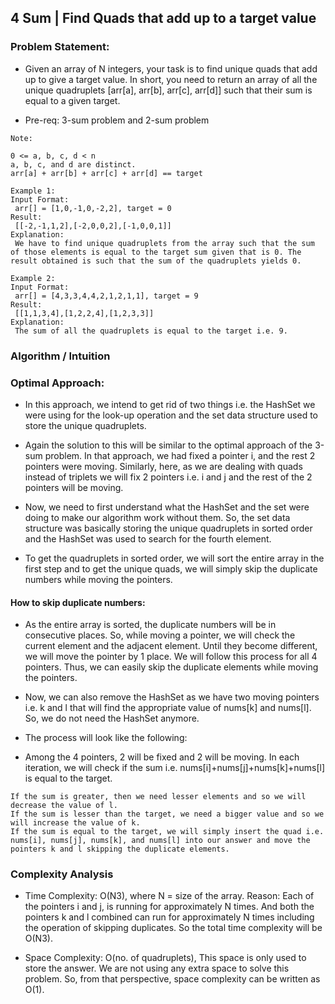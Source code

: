 ## 4 Sum | Find Quads that add up to a target value

### Problem Statement:

- Given an array of N integers, your task is to find unique quads that add up to give a target value. In short, you need to return an array of all the unique quadruplets [arr[a], arr[b], arr[c], arr[d]] such that their sum is equal to a given target.

- Pre-req: 3-sum problem and 2-sum problem

```
Note:

0 <= a, b, c, d < n
a, b, c, and d are distinct.
arr[a] + arr[b] + arr[c] + arr[d] == target

Example 1:
Input Format:
 arr[] = [1,0,-1,0,-2,2], target = 0
Result:
 [[-2,-1,1,2],[-2,0,0,2],[-1,0,0,1]]
Explanation:
 We have to find unique quadruplets from the array such that the sum of those elements is equal to the target sum given that is 0. The result obtained is such that the sum of the quadruplets yields 0.

Example 2:
Input Format:
 arr[] = [4,3,3,4,4,2,1,2,1,1], target = 9
Result:
 [[1,1,3,4],[1,2,2,4],[1,2,3,3]]
Explanation:
 The sum of all the quadruplets is equal to the target i.e. 9.
```

### Algorithm / Intuition

### Optimal Approach:

- In this approach, we intend to get rid of two things i.e. the HashSet we were using for the look-up operation and the set data structure used to store the unique quadruplets.

- Again the solution to this will be similar to the optimal approach of the 3-sum problem. In that approach, we had fixed a pointer i, and the rest 2 pointers were moving. Similarly, here, as we are dealing with quads instead of triplets we will fix 2 pointers i.e. i and j and the rest of the 2 pointers will be moving.

- Now, we need to first understand what the HashSet and the set were doing to make our algorithm work without them. So, the set data structure was basically storing the unique quadruplets in sorted order and the HashSet was used to search for the fourth element.

- To get the quadruplets in sorted order, we will sort the entire array in the first step and to get the unique quads, we will simply skip the duplicate numbers while moving the pointers.

#### How to skip duplicate numbers:

- As the entire array is sorted, the duplicate numbers will be in consecutive places. So, while moving a pointer, we will check the current element and the adjacent element. Until they become different, we will move the pointer by 1 place. We will follow this process for all 4 pointers. Thus, we can easily skip the duplicate elements while moving the pointers.

- Now, we can also remove the HashSet as we have two moving pointers i.e. k and l that will find the appropriate value of nums[k] and nums[l]. So, we do not need the HashSet anymore.

- The process will look like the following:

- Among the 4 pointers, 2 will be fixed and 2 will be moving. In each iteration, we will check if the sum i.e. nums[i]+nums[j]+nums[k]+nums[l] is equal to the target.

```
If the sum is greater, then we need lesser elements and so we will decrease the value of l.
If the sum is lesser than the target, we need a bigger value and so we will increase the value of k.
If the sum is equal to the target, we will simply insert the quad i.e. nums[i], nums[j], nums[k], and nums[l] into our answer and move the pointers k and l skipping the duplicate elements.
```

### Complexity Analysis

- Time Complexity: O(N3), where N = size of the array.
  Reason: Each of the pointers i and j, is running for approximately N times. And both the pointers k and l combined can run for approximately N times including the operation of skipping duplicates. So the total time complexity will be O(N3).

- Space Complexity: O(no. of quadruplets), This space is only used to store the answer. We are not using any extra space to solve this problem. So, from that perspective, space complexity can be written as O(1).
